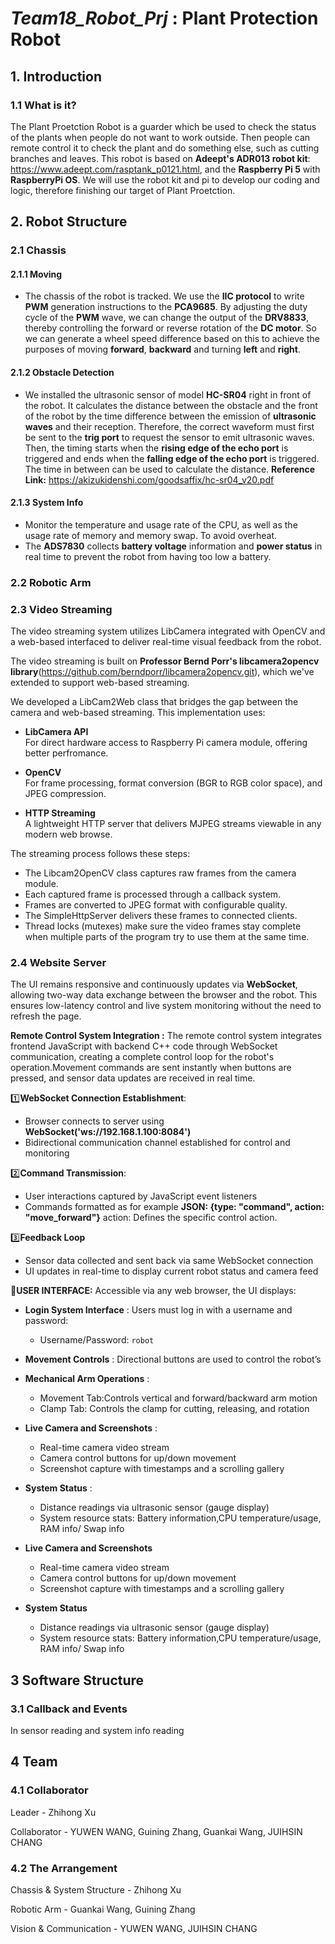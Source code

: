 # _**Team18_Robot_Prj**_ : Plant Protection Robot

## 1. Introduction
### 1.1 What is it?
The Plant Proetction Robot is a guarder which be used to check the status of the plants when people do not want to work outside. Then people can remote control it to check the plant and do something else, such as cutting branches and leaves. This robot is based on **Adeept's ADR013 robot kit**: https://www.adeept.com/rasptank_p0121.html, and the **Raspberry Pi 5** with **RaspberryPi OS**. We will use the robot kit and pi to develop our coding and logic, therefore finishing our target of Plant Proetction.

## 2. Robot Structure

### 2.1 Chassis

#### 2.1.1 Moving
- The chassis of the robot is tracked. We use the **IIC protocol** to write **PWM** generation instructions to the **PCA9685**. By adjusting the duty cycle of the **PWM** wave, we can change the output of the **DRV8833**, thereby controlling the forward or reverse rotation of the **DC motor**. So we can generate a wheel speed difference based on this to achieve the purposes of moving **forward**, **backward** and turning **left** and **right**.

#### 2.1.2 Obstacle Detection
- We installed the ultrasonic sensor of model **HC-SR04** right in front of the robot. It calculates the distance between the obstacle and the front of the robot by the time difference between the emission of **ultrasonic waves** and their reception. Therefore, the correct waveform must first be sent to the **trig port** to request the sensor to emit ultrasonic waves. Then, the timing starts when the **rising edge of the echo port** is triggered and ends when the **falling edge of the echo port** is triggered. The time in between can be used to calculate the distance. **Reference Link:** https://akizukidenshi.com/goodsaffix/hc-sr04_v20.pdf

#### 2.1.3 System Info
- Monitor the temperature and usage rate of the CPU, as well as the usage rate of memory and memory swap. To avoid overheat.
- The **ADS7830** collects **battery voltage** information and **power status** in real time to prevent the robot from having too low a battery.


### 2.2 Robotic Arm

### 2.3 Video Streaming 
The video streaming system utilizes LibCamera integrated with OpenCV and a web-based interfaced to deliver real-time visual feedback from the robot.

The video streaming is built on **Professor Bernd Porr's libcamera2opencv library**(https://github.com/berndporr/libcamera2opencv.git), which we've extended to support web-based streaming.

We developed a LibCam2Web class that bridges the gap between the camera and web-based streaming. This implementation uses:

- **LibCamera API**  
  For direct hardware access to Raspberry Pi camera module, offering better perfromance.

- **OpenCV**  
  For frame processing, format conversion (BGR to RGB color space), and JPEG compression.

- **HTTP Streaming**  
  A lightweight HTTP server that delivers MJPEG streams viewable in any modern web browse.


The streaming process follows these steps:
- The Libcam2OpenCV class captures raw frames from the camera module.
- Each captured frame is processed through a callback system.
- Frames are converted to JPEG format with configurable quality.
- The SimpleHttpServer delivers these frames to connected clients.
- Thread locks (mutexes) make sure the video frames stay complete when multiple parts of the program try to use them at the same time.

### 2.4 Website Server
The UI remains responsive and continuously updates via **WebSocket**, allowing two-way data exchange between the browser and the robot. This ensures low-latency control and live system monitoring without the need to refresh the page.

**Remote Control System Integration :** 
The remote control system integrates frontend JavaScript with backend C++ code through WebSocket communication, creating a complete control loop for the robot's operation.Movement commands are sent instantly when buttons are pressed, and sensor data updates are received in real time.

1️⃣**WebSocket Connection Establishment**:  
- Browser connects to server using **WebSocket('ws://192.168.1.100:8084')**
- Bidirectional communication channel established for control and monitoring


2️⃣**Command Transmission**:
- User interactions captured by JavaScript event listeners
- Commands formatted as for example **JSON: {type: "command", action: "move_forward"}** 
action: Defines the specific control action.

3️⃣**Feedback Loop**
- Sensor data collected and sent back via same WebSocket connection
- UI updates in real-time to display current robot status and camera feed

**💬USER INTERFACE:**
Accessible via any web browser, the UI displays:

- **Login System Interface**  : Users must log in with a username and password:  
  - Username/Password: `robot`  

- **Movement Controls** : Directional buttons are used to control the robot’s 

- **Mechanical Arm Operations** : 
    - Movement Tab:Controls vertical and forward/backward arm motion  
    - Clamp Tab: Controls the clamp for cutting, releasing, and rotation

- **Live Camera and Screenshots** : 
    
  - Real-time camera video stream  
  - Camera control buttons for up/down movement  
  - Screenshot capture with timestamps and a scrolling gallery

- **System Status**  :
  - Distance readings via ultrasonic sensor (gauge display)  
  - System resource stats: 
Battery information,CPU temperature/usage, RAM info/ Swap info

- **Live Camera and Screenshots**  
    
  - Real-time camera video stream  
  - Camera control buttons for up/down movement  
  - Screenshot capture with timestamps and a scrolling gallery

- **System Status**  
  - Distance readings via ultrasonic sensor (gauge display)  
  - System resource stats: 
Battery information,CPU temperature/usage, RAM info/ Swap info
## 3 Software Structure

### 3.1 Callback and Events
In sensor reading and system info reading

## 4 Team 
### 4.1 Collaborator
Leader - Zhihong Xu

Collaborator - YUWEN WANG, Guining Zhang, Guankai Wang, JUIHSIN CHANG

### 4.2 The Arrangement
Chassis & System Structure - Zhihong Xu

Robotic Arm - Guankai Wang, Guining Zhang

Vision & Communication - YUWEN WANG, JUIHSIN CHANG

## 


                       
